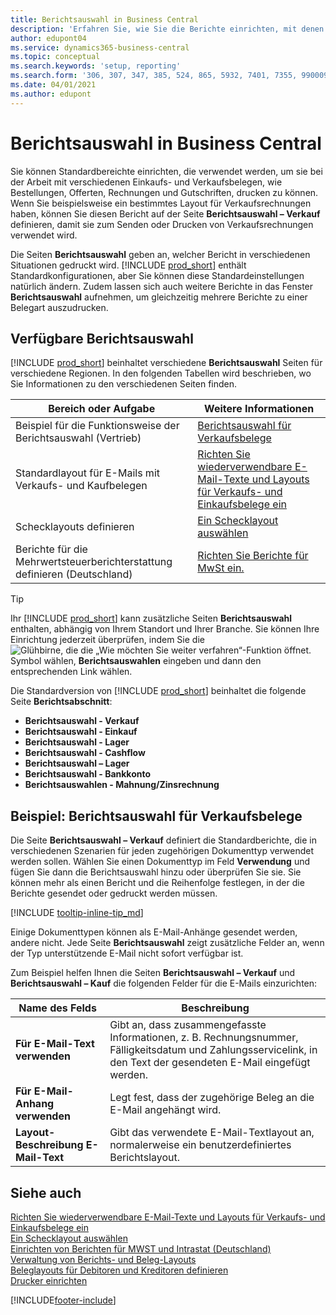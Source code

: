 ```yaml
---
title: Berichtsauswahl in Business Central
description: 'Erfahren Sie, wie Sie die Berichte einrichten, mit denen Sie verschiedene Arten von Belegen in Business Central drucken.'
author: edupont04
ms.service: dynamics365-business-central
ms.topic: conceptual
ms.search.keywords: 'setup, reporting'
ms.search.form: '306, 307, 347, 385, 524, 865, 5932, 7401, 7355, 99000917'
ms.date: 04/01/2021
ms.author: edupont
---
```

# <a name="report-selection-in-business-central"></a>Berichtsauswahl in Business Central

Sie können Standardbereichte einrichten, die verwendet werden, um sie bei der Arbeit mit verschiedenen Einkaufs- und Verkaufsbelegen, wie Bestellungen, Offerten, Rechnungen und Gutschriften, drucken zu können. Wenn Sie beispielsweise ein bestimmtes Layout für Verkaufsrechnungen haben, können Sie diesen Bericht auf der Seite **Berichtsauswahl – Verkauf** definieren, damit sie zum Senden oder Drucken von Verkaufsrechnungen verwendet wird.  

Die Seiten **Berichtsauswahl** geben an, welcher Bericht in verschiedenen Situationen gedruckt wird. [!INCLUDE [prod_short](includes/prod_short.md)] enthält Standardkonfigurationen, aber Sie können diese Standardeinstellungen natürlich ändern. Zudem lassen sich auch weitere Berichte in das Fenster **Berichtsauswahl** aufnehmen, um gleichzeitig mehrere Berichte zu einer Belegart auszudrucken.  

## <a name="available-report-selections"></a>Verfügbare Berichtsauswahl

[!INCLUDE [prod_short](includes/prod_short.md)] beinhaltet verschiedene **Berichtsauswahl** Seiten für verschiedene Regionen. In den folgenden Tabellen wird beschrieben, wo Sie Informationen zu den verschiedenen Seiten finden.  

|Bereich oder Aufgabe  |Weitere Informationen|
|--------------|----------|
|Beispiel für die Funktionsweise der Berichtsauswahl (Vertrieb)|[Berichtsauswahl für Verkaufsbelege](#example-report-selection-for-sales-documents)|
|Standardlayout für E-Mails mit Verkaufs- und Kaufbelegen  |[Richten Sie wiederverwendbare E-Mail-Texte und Layouts für Verkaufs- und Einkaufsbelege ein](admin-how-setup-email.md#set-up-reusable-email-texts-and-layouts-for-sales-and-purchase-documents) |
|Schecklayouts definieren     |[Ein Schecklayout auswählen](finance-how-define-check-layouts.md) |
|Berichte für die Mehrwertsteuerberichterstattung definieren (Deutschland)|[Richten Sie Berichte für MwSt ein.](LocalFunctionality/Germany/how-to-set-up-reports-for-vat-and-intrastat.md) |

> [!TIP]
> Ihr [!INCLUDE [prod_short](includes/prod_short.md)] kann zusätzliche Seiten **Berichtsauswahl** enthalten, abhängig von Ihrem Standort und Ihrer Branche. Sie können Ihre Einrichtung jederzeit überprüfen, indem Sie die ![Glühbirne, die die „Wie möchten Sie weiter verfahren“-Funktion öffnet.](media/ui-search/search_small.png "Tell me-Funktion") Symbol wählen, **Berichtsauswahlen** eingeben und dann den entsprechenden Link wählen.

Die Standardversion von [!INCLUDE [prod_short](includes/prod_short.md)] beinhaltet die folgende Seite **Berichtsabschnitt**:

* **Berichtsauswahl - Verkauf**  
* **Berichtsauswahl - Einkauf**  
* **Berichtsauswahl - Lager**  
* **Berichtsauswahl - Cashflow**  
* **Berichtsauswahl – Lager**  
* **Berichtsauswahl - Bankkonto**  
* **Berichtsauswahlen - Mahnung/Zinsrechnung**  

## <a name="example-report-selection-for-sales-documents"></a>Beispiel: Berichtsauswahl für Verkaufsbelege

Die Seite **Berichtsauswahl – Verkauf** definiert die Standardberichte, die in verschiedenen Szenarien für jeden zugehörigen Dokumenttyp verwendet werden sollen. Wählen Sie einen Dokumenttyp im Feld **Verwendung** und fügen Sie dann die Berichtsauswahl hinzu oder überprüfen Sie sie. Sie können mehr als einen Bericht und die Reihenfolge festlegen, in der die Berichte gesendet oder gedruckt werden müssen.  

[!INCLUDE [tooltip-inline-tip_md](includes/tooltip-inline-tip_md.md)]

Einige Dokumenttypen können als E-Mail-Anhänge gesendet werden, andere nicht. Jede Seite **Berichtsauswahl** zeigt zusätzliche Felder an, wenn der Typ unterstützende E-Mail nicht sofort verfügbar ist.  

Zum Beispiel helfen Ihnen die Seiten **Berichtsauswahl – Verkauf** und **Berichtsauswahl – Kauf** die folgenden Felder für die E-Mails einzurichten:

|Name des Felds |Beschreibung  |
|-----------|-------------|
|**Für E-Mail-Text verwenden**| Gibt an, dass zusammengefasste Informationen, z. B. Rechnungsnummer, Fälligkeitsdatum und Zahlungsservicelink, in den Text der gesendeten E-Mail eingefügt werden.        |
|**Für E-Mail-Anhang verwenden**| Legt fest, dass der zugehörige Beleg an die E-Mail angehängt wird.|
|**Layout-Beschreibung E-Mail-Text**|Gibt das verwendete E-Mail-Textlayout an, normalerweise ein benutzerdefiniertes Berichtslayout. |

## <a name="see-also"></a>Siehe auch

[Richten Sie wiederverwendbare E-Mail-Texte und Layouts für Verkaufs- und Einkaufsbelege ein](admin-how-setup-email.md#set-up-reusable-email-texts-and-layouts-for-sales-and-purchase-documents)  
[Ein Schecklayout auswählen](finance-how-define-check-layouts.md)  
[Einrichten von Berichten für MWST und Intrastat (Deutschland)](LocalFunctionality/Germany/how-to-set-up-reports-for-vat-and-intrastat.md)  
[Verwaltung von Berichts- und Beleg-Layouts](ui-manage-report-layouts.md)  
[Beleglayouts für Debitoren und Kreditoren definieren](ui-define-customer-vendor-document-layouts.md)  
[Drucker einrichten](ui-specify-printer-selection-reports.md)  


[!INCLUDE[footer-include](includes/footer-banner.md)]